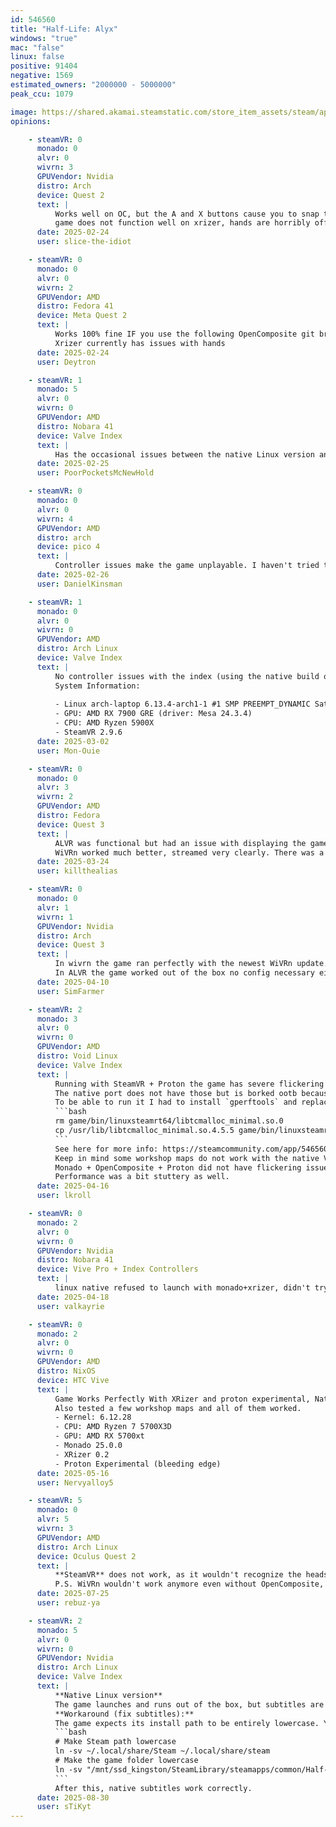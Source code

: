 ```yaml
---
id: 546560
title: "Half-Life: Alyx"
windows: "true"
mac: "false"
linux: false
positive: 91404
negative: 1569
estimated_owners: "2000000 - 5000000"
peak_ccu: 1079

image: https://shared.akamai.steamstatic.com/store_item_assets/steam/apps/546560/header.jpg?t=1673391297
opinions:

    - steamVR: 0
      monado: 0
      alvr: 0
      wivrn: 3
      GPUVendor: Nvidia
      distro: Arch
      device: Quest 2
      text: |
          Works well on OC, but the A and X buttons cause you to snap turn right and left respectively, and i'm not sure if you can change that
          game does not function well on xrizer, hands are horribly offset and thumbsticks do nothing
      date: 2025-02-24
      user: slice-the-idiot

    - steamVR: 0
      monado: 0
      alvr: 0
      wivrn: 2
      GPUVendor: AMD
      distro: Fedora 41
      device: Meta Quest 2
      text: |
          Works 100% fine IF you use the following OpenComposite git branch : https://gitlab.com/OrionMoonclaw/OpenOVR/-/tree/priorities to fix the A and X buttons (use Envision to easily switch branch)
          Xrizer currently has issues with hands
      date: 2025-02-24
      user: Deytron

    - steamVR: 1
      monado: 5
      alvr: 0
      wivrn: 0
      GPUVendor: AMD
      distro: Nobara 41
      device: Valve Index
      text: |
          Has the occasional issues between the native Linux version and Proton ran one detecting the headset or SteamVR process, but that might be a bit out of this report. The game doesn't run at all with Monado however, sadly. Crash with asking a SteamVR process at start.
      date: 2025-02-25
      user: PoorPocketsMcNewHold

    - steamVR: 0
      monado: 0
      alvr: 0
      wivrn: 4
      GPUVendor: AMD
      distro: arch
      device: pico 4
      text: |
          Controller issues make the game unplayable. I haven't tried the dedicated branch of opencomposite.
      date: 2025-02-26
      user: DanielKinsman

    - steamVR: 1
      monado: 0
      alvr: 0
      wivrn: 0
      GPUVendor: AMD
      distro: Arch Linux
      device: Valve Index
      text: |
          No controller issues with the index (using the native build of Alyx).
          System Information:
           
          - Linux arch-laptop 6.13.4-arch1-1 #1 SMP PREEMPT_DYNAMIC Sat, 22 Feb 2025 00:37:05 +0000 x86_64 GNU/Linux
          - GPU: AMD RX 7900 GRE (driver: Mesa 24.3.4)
          - CPU: AMD Ryzen 5900X
          - SteamVR 2.9.6
      date: 2025-03-02
      user: Mon-Ouie

    - steamVR: 0
      monado: 0
      alvr: 3
      wivrn: 2
      GPUVendor: AMD
      distro: Fedora
      device: Quest 3
      text: |
          ALVR was functional but had an issue with displaying the game too brightly.
          WiVRn worked much better, streamed very clearly. There was a controller issue at first where the left and right lower face buttons cause the view to rotate 90 degrees; difficult to work with as those buttons also serve a gameplay purpose when holding the pistol or syringe. This was fixed by downloading and compiling the latest version of XRizer  (v0.2 at time of writing) and adding it to the launch options as VR_OVERRIDE=/home/<myhomedirectory>/xrizer/target/release/ . Now it works fantastically, best way to play the game on Linux so far!
      date: 2025-03-24
      user: killthealias

    - steamVR: 0
      monado: 0
      alvr: 1
      wivrn: 1
      GPUVendor: Nvidia
      distro: Arch
      device: Quest 3
      text: |
          In wivrn the game ran perfectly with the newest WiVRn update. The only thing not working properly are the loading screens which isn't a big deal. When the game loads rather than take you to the environment with the map it is just a black screen with ambient audio.
          In ALVR the game worked out of the box no config necessary either.
      date: 2025-04-10
      user: SimFarmer

    - steamVR: 2
      monado: 3
      alvr: 0
      wivrn: 0
      GPUVendor: AMD
      distro: Void Linux
      device: Valve Index
      text: |
          Running with SteamVR + Proton the game has severe flickering issues in certain areas.
          The native port does not have those but is borked ootb because of an outdated library.
          To be able to run it I had to install `gperftools` and replace the game library with the system one by doing the following in the HLA root dir:
          ```bash
          rm game/bin/linuxsteamrt64/libtcmalloc_minimal.so.0
          cp /usr/lib/libtcmalloc_minimal.so.4.5.5 game/bin/linuxsteamrt64/libtcmalloc_minimal.so.0
          ```
          See here for more info: https://steamcommunity.com/app/546560/discussions/0/4042608198327331164/
          Keep in mind some workshop maps do not work with the native Vulkan version sadly (like Post-Human for example).
          Monado + OpenComposite + Proton did not have flickering issues, but graphic rendering seemed a bit off.
          Performance was a bit stuttery as well.
      date: 2025-04-16
      user: lkroll

    - steamVR: 0
      monado: 2
      alvr: 0
      wivrn: 0
      GPUVendor: Nvidia
      distro: Nobara 41
      device: Vive Pro + Index Controllers
      text: |
          linux native refused to launch with monado+xrizer, didn't try opencomposite. had to switch to proton experimental to force the windows version. index controllers behave as expected.
      date: 2025-04-18
      user: valkayrie

    - steamVR: 0
      monado: 2
      alvr: 0
      wivrn: 0
      GPUVendor: AMD
      distro: NixOS
      device: HTC Vive
      text: |
          Game Works Perfectly With XRizer and proton experimental, Native version is borked.
          Also tested a few workshop maps and all of them worked.
          - Kernel: 6.12.28
          - CPU: AMD Ryzen 7 5700X3D
          - GPU: AMD RX 5700xt
          - Monado 25.0.0
          - XRizer 0.2
          - Proton Experimental (bleeding edge)
      date: 2025-05-16
      user: Nervyalloy5

    - steamVR: 5
      monado: 0
      alvr: 5
      wivrn: 3
      GPUVendor: AMD
      distro: Arch Linux
      device: Oculus Quest 2
      text: |
          **SteamVR** does not work, as it wouldn't recognize the headset and **Steam Link** can't connect to the PC. With **ALVR** the game launches (after a long setup) and you can play it, but until the first loading screen, where it crashes. I _did_ somehow get **WiVRn** working very well _once_, but the A and X buttons snap turn you 90 degrees to either side, hindering you a lot. Some people suggest using **OpenComposite**, in particular _OrionMoonclaw's "priorities"_ fork of it. I'm not sure whether I set it up wrong or not, but after I installed it the game would close itself just when it should start. I tried deleting everything and setting everything back up, but _I couldn't get it working again_.
          P.S. WiVRn wouldn't work anymore even without OpenComposite, or even on another computer!
      date: 2025-07-25
      user: rebuz-ya

    - steamVR: 2
      monado: 5
      alvr: 0
      wivrn: 0
      GPUVendor: Nvidia
      distro: Arch Linux
      device: Valve Index
      text: |
          **Native Linux version**  
          The game launches and runs out of the box, but subtitles are broken.
          **Workaround (fix subtitles):**  
          The game expects its install path to be entirely lowercase. You can fix this by creating symlinks:
          ```bash
          # Make Steam path lowercase
          ln -sv ~/.local/share/Steam ~/.local/share/steam
          # Make the game folder lowercase
          ln -sv "/mnt/ssd_kingston/SteamLibrary/steamapps/common/Half-Life Alyx" "/mnt/ssd_kingston/steamlibrary/steamapps/common/half-life alyx"
          ```
          After this, native subtitles work correctly.
      date: 2025-08-30
      user: sTiKyt
---
```

